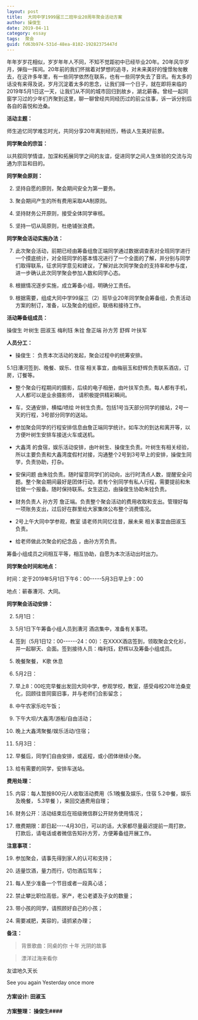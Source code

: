 ```yaml
---
layout: post
title:  大同中学1999届三二班毕业20周年聚会活动方案
author:	操俊生
date: 2019-04-11
category: essay
tags:  聚会
guid: fd63b974-531d-48ea-8102-19282375447d
---
```



年年岁岁花相似，岁岁年年人不同，不知不觉距初中已经毕业20年。20年风华岁月，弹指一挥间。20年前的我们怀揣着对梦想的追寻，对未来美好的憧憬匆匆散去，在这许多年里，有一些同学依然在联系，也有一些同学失去了音讯。有太多的话没有来得及说，岁月沉淀着太多的思念，让我们择一个日子，就在即将来临的2019年5月1日这一天，让我们从不同的城市回归到故乡，湖北蕲春。曾经一起同窗学习过的少年们齐聚到这里，聊一聊曾经共同经历过的前尘往事，诉一诉分别后各自的喜悦和沧桑。

  **活动主题：**

师生追忆同学难忘时光，共同分享20年离别经历，畅谈人生美好前景。

  **同学聚会的宗旨：**

以共叙同学情谊，加深和拓展同学之间的友谊，促进同学之间人生体验的交流与沟通为宗旨和目的。

  **同学聚会原则：**

2.  坚持自愿的原则，聚会期间安全为第一要务。

3.  聚会期间产生的所有费用采取AA制原则。

4.  坚持财务公开原则，接受全体同学审核。

5.  坚持一切从简原则，杜绝铺张浪费。

  **同学聚会活动实施办法：**

7.  此次聚会活动，前期已经由筹备组詹正端同学通过数据调查表对全班同学进行一个摸底统计，对全班同学的基本情况进行了一个全面的了解，并分别与同学们取得联系，征求同学意见和建议，了解对此次同学聚会的支持率和参与度，进一步确认此次同学聚会参加人数和同学心态。

8.  根据情况逐步实施，成立筹备小组，明确分工责任。

9.  根据需要，组成大同中学99届三（2）班毕业20年同学聚会筹备组，负责活动方案的制订，准备，以及聚会的组织，联络和接待工作。

**活动筹备组成员：**

操俊生 叶树生 田淑玉 梅利钰 朱铨 詹正端 孙方芳 舒辉 叶扶军

**人员分工：**



- 操俊生： 负责本次活动的发起，聚会过程中的统筹安排。

 5.1日漕河签到、晚餐、娱乐、住宿
    相关事宜，由梅丽玉和舒辉负责联系酒店，订房，订餐等。

  

- 整个聚会行程期间的摄影，后续的电子相册，由叶扶军负责。每人都有手机，人人都可以是业余摄影师，
    请积极提供精彩瞬间。



-  车，交通安排，横幅/喷绘
    叶树生负责。包括1号当天部分同学的接站，2号一天的行程，3号部分同学的送站。

 

- 参加聚会同学的行程安排信息由詹正端同学统计。如车次的到达和离开等，以方便叶树生安排车接送火车或送机。

 

- 大鑫湾
    的食宿，娱乐活动安排，由叶树生、操俊生负责。叶树生有相关经验，所以主要负责和大鑫湾度假村对接，沟通整个2号到3号早上的安排，操俊生同学，负责协助，打杂。



- 安保问题
    由朱铨负责。随时留意同学们的动向，出行时清点人数，提醒安全问题。整个聚会期间最好是团体行动，若有个别同学有私人行程，需要提前和朱铨做一个报备。随时保持联系。女生这边，由操俊生协助朱铨负责。



- 财务负责人 孙方芳
    詹正端。负责整个聚会活动的费用收取和支出。管理好每一项账务支出，过后好在群里给大家集体公布整个消费情况。



- 2号上午大同中学参观，教室 请老师共同忆往昔，展未来 相关事宜由田淑玉 负责。



- 给老师做此次聚会的纪念品 ，由孙方芳负责。


筹备小组成员之间相互平等，相互协助，自愿为本次活动出时出力。


**同学聚会时间和地点：**

时间：定于2019年5月1日下午6：00-----5月3日早上9：00

地点：蕲春漕河、大同。

  **同学聚会活动安排：**

2.  5月1日：

3.  5月1日下午筹备小组人员到漕河 酒店集中，准备有关事项。

4.  签到（5月1日12：00------24：00）：在XXXX酒店签到，领取聚会文化衫，并一起聊天、会面。签到接待人员：梅利钰，舒辉以及筹备小组成员。

5.  晚餐聚餐， K歌 休息

6.  5月2日：

7.  早上8：00吃完早餐出发回大同中学，参观学校，教室，感受母校20年沧桑变化，回顾往昔同窗旧事，并与老师们合影留念；

8.  中午农家乐吃午饭；

9.  下午大坝/大鑫湾/游船/自由活动；

10. 晚上大鑫湾聚餐/娱乐活动/住宿；

11. 5月3日：

12. 早餐后，同学们自由安排，或返程，或小团体继续小聚。

13. 给有需要的同学，安排车送站。

 **费用处理：**

15. 内容：每人暂按800元/人收取活动费用（5.1晚餐及娱乐，住宿
    5.2中餐，娱乐及晚餐， 5.3早餐 ），来回交通费用自理；

16. 财务公开：活动结束后在班级微信群公开财务使用情况；

17. 缴费期限：即日起----4月30日，可以的话，大家都尽量最迟提前一周打款，打款后，请电话或者微信告知孙方芳，方便筹备组开展工作。

 **注意事项：**

19. 参加聚会，请事先得到家人的认可和支持；

20. 适量饮酒，量力而行，切勿酒后驾车；

21. 每人至少准备一个节目或者一段真心话；

22. 禁止攀比职位高低，家产，老公老婆及子女的数量；

23. 带小孩的同学，请照顾好自己的小孩；

24. 需要减肥，美容的，请抓紧办理；

 **备注：**

>   背景歌曲：同桌的你 十年 光阴的故事

>   漂洋过海来看你

友谊地久天长

See you again Yesterday once more


#### 方案设计: 田淑玉 ####


#### 方案整理： 操俊生####
